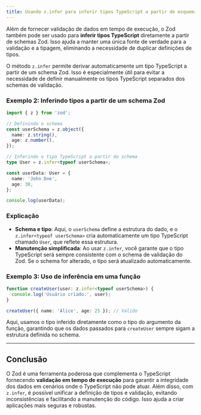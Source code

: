 ```yaml
---
title: Usando z.infer para inferir tipos TypeScript a partir de esquemas Zod
---
```


Além de fornecer validação de dados em tempo de execução, o Zod também pode ser usado para **inferir tipos TypeScript** diretamente a partir de schemas Zod. Isso ajuda a manter uma única fonte de verdade para a validação e a tipagem, eliminando a necessidade de duplicar definições de tipos.

O método `z.infer` permite derivar automaticamente um tipo TypeScript a partir de um schema Zod. Isso é especialmente útil para evitar a necessidade de definir manualmente os tipos TypeScript separados dos schemas de validação.

### Exemplo 2: Inferindo tipos a partir de um schema Zod

```ts
import { z } from 'zod';

// Definindo o schema
const userSchema = z.object({
  name: z.string(),
  age: z.number(),
});

// Inferindo o tipo TypeScript a partir do schema
type User = z.infer<typeof userSchema>;

const userData: User = {
  name: 'John Doe',
  age: 30,
};

console.log(userData);
```

### Explicação

- **Schema e tipo**: Aqui, o `userSchema` define a estrutura do dado, e o `z.infer<typeof userSchema>` cria automaticamente um tipo TypeScript chamado `User`, que reflete essa estrutura.
- **Manutenção simplificada**: Ao usar `z.infer`, você garante que o tipo TypeScript será sempre consistente com o schema de validação do Zod. Se o schema for alterado, o tipo será atualizado automaticamente.

### Exemplo 3: Uso de inferência em uma função

```ts
function createUser(user: z.infer<typeof userSchema>) {
  console.log('Usuário criado:', user);
}

createUser({ name: 'Alice', age: 25 }); // Valido
```

Aqui, usamos o tipo inferido diretamente como o tipo do argumento da função, garantindo que os dados passados para `createUser` sempre sigam a estrutura definida no schema.

---

## Conclusão

O Zod é uma ferramenta poderosa que complementa o TypeScript fornecendo **validação em tempo de execução** para garantir a integridade dos dados em cenários onde o TypeScript não pode atuar. Além disso, com `z.infer`, é possível unificar a definição de tipos e validação, evitando inconsistências e facilitando a manutenção do código. Isso ajuda a criar aplicações mais seguras e robustas.
